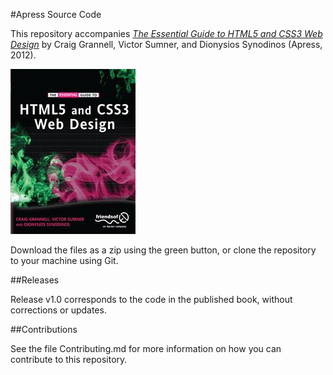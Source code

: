 #Apress Source Code

This repository accompanies [*The Essential Guide to HTML5 and CSS3 Web Design*](http://www.apress.com/9781430237860) by Craig Grannell, Victor Sumner, and Dionysios Synodinos (Apress, 2012).

![Cover image](9781430237860.jpg)

Download the files as a zip using the green button, or clone the repository to your machine using Git.

##Releases

Release v1.0 corresponds to the code in the published book, without corrections or updates.

##Contributions

See the file Contributing.md for more information on how you can contribute to this repository.
